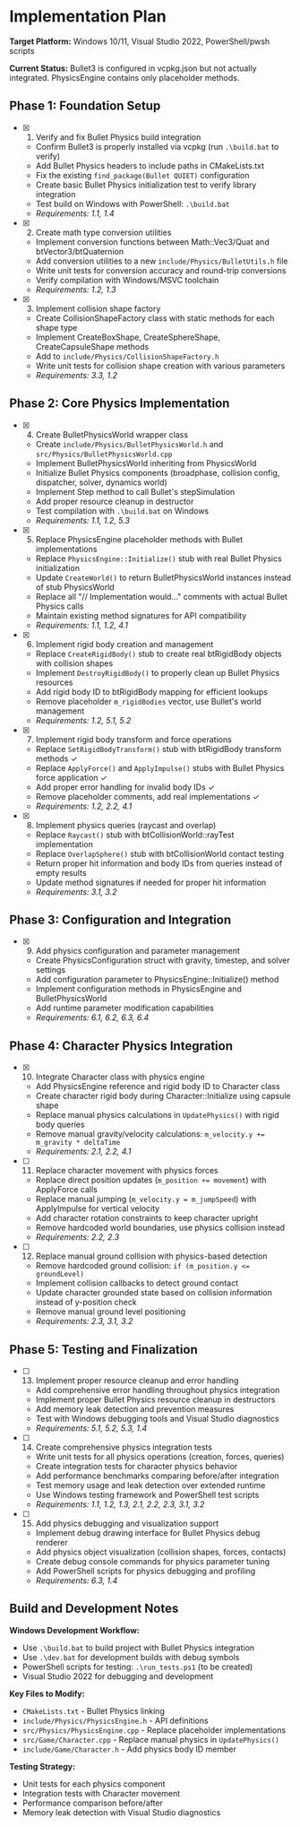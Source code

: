 # Implementation Plan

**Target Platform:** Windows 10/11, Visual Studio 2022, PowerShell/pwsh scripts

**Current Status:** Bullet3 is configured in vcpkg.json but not actually integrated. PhysicsEngine contains only placeholder methods.

## Phase 1: Foundation Setup

- [x] 1. Verify and fix Bullet Physics build integration

  - Confirm Bullet3 is properly installed via vcpkg (run `.\build.bat` to verify)
  - Add Bullet Physics headers to include paths in CMakeLists.txt
  - Fix the existing `find_package(Bullet QUIET)` configuration
  - Create basic Bullet Physics initialization test to verify library integration
  - Test build on Windows with PowerShell: `.\build.bat`
  - _Requirements: 1.1, 1.4_

- [x] 2. Create math type conversion utilities

  - Implement conversion functions between Math::Vec3/Quat and btVector3/btQuaternion
  - Add conversion utilities to a new `include/Physics/BulletUtils.h` file
  - Write unit tests for conversion accuracy and round-trip conversions
  - Verify compilation with Windows/MSVC toolchain
  - _Requirements: 1.2, 1.3_

- [x] 3. Implement collision shape factory

  - Create CollisionShapeFactory class with static methods for each shape type
  - Implement CreateBoxShape, CreateSphereShape, CreateCapsuleShape methods
  - Add to `include/Physics/CollisionShapeFactory.h`
  - Write unit tests for collision shape creation with various parameters
  - _Requirements: 3.3, 1.2_

## Phase 2: Core Physics Implementation

- [x] 4. Create BulletPhysicsWorld wrapper class

  - Create `include/Physics/BulletPhysicsWorld.h` and `src/Physics/BulletPhysicsWorld.cpp`
  - Implement BulletPhysicsWorld inheriting from PhysicsWorld
  - Initialize Bullet Physics components (broadphase, collision config, dispatcher, solver, dynamics world)
  - Implement Step method to call Bullet's stepSimulation
  - Add proper resource cleanup in destructor
  - Test compilation with `.\build.bat` on Windows
  - _Requirements: 1.1, 1.2, 5.3_

- [x] 5. Replace PhysicsEngine placeholder methods with Bullet implementations

  - Replace `PhysicsEngine::Initialize()` stub with real Bullet Physics initialization
  - Update `CreateWorld()` to return BulletPhysicsWorld instances instead of stub PhysicsWorld
  - Replace all "// Implementation would..." comments with actual Bullet Physics calls
  - Maintain existing method signatures for API compatibility
  - _Requirements: 1.1, 1.2, 4.1_

- [x] 6. Implement rigid body creation and management

  - Replace `CreateRigidBody()` stub to create real btRigidBody objects with collision shapes
  - Implement `DestroyRigidBody()` to properly clean up Bullet Physics resources
  - Add rigid body ID to btRigidBody mapping for efficient lookups
  - Remove placeholder `m_rigidBodies` vector, use Bullet's world management
  - _Requirements: 1.2, 5.1, 5.2_

- [x] 7. Implement rigid body transform and force operations

  - Replace `SetRigidBodyTransform()` stub with btRigidBody transform methods ✓
  - Replace `ApplyForce()` and `ApplyImpulse()` stubs with Bullet Physics force application ✓
  - Add proper error handling for invalid body IDs ✓
  - Remove placeholder comments, add real implementations ✓
  - _Requirements: 1.2, 2.2, 4.1_

- [x] 8. Implement physics queries (raycast and overlap)

  - Replace `Raycast()` stub with btCollisionWorld::rayTest implementation
  - Replace `OverlapSphere()` stub with btCollisionWorld contact testing
  - Return proper hit information and body IDs from queries instead of empty results
  - Update method signatures if needed for proper hit information
  - _Requirements: 3.1, 3.2_

## Phase 3: Configuration and Integration

- [x] 9. Add physics configuration and parameter management

  - Create PhysicsConfiguration struct with gravity, timestep, and solver settings
  - Add configuration parameter to PhysicsEngine::Initialize() method
  - Implement configuration methods in PhysicsEngine and BulletPhysicsWorld
  - Add runtime parameter modification capabilities
  - _Requirements: 6.1, 6.2, 6.3, 6.4_

## Phase 4: Character Physics Integration

- [x] 10. Integrate Character class with physics engine

  - Add PhysicsEngine reference and rigid body ID to Character class
  - Create character rigid body during Character::Initialize using capsule shape
  - Replace manual physics calculations in `UpdatePhysics()` with rigid body queries
  - Remove manual gravity/velocity calculations: `m_velocity.y += m_gravity * deltaTime`
  - _Requirements: 2.1, 2.2, 4.1_

- [ ] 11. Replace character movement with physics forces

  - Replace direct position updates (`m_position += movement`) with ApplyForce calls
  - Replace manual jumping (`m_velocity.y = m_jumpSpeed`) with ApplyImpulse for vertical velocity
  - Add character rotation constraints to keep character upright
  - Remove hardcoded world boundaries, use physics collision instead
  - _Requirements: 2.2, 2.3_

- [ ] 12. Replace manual ground collision with physics-based detection

  - Remove hardcoded ground collision: `if (m_position.y <= groundLevel)`
  - Implement collision callbacks to detect ground contact
  - Update character grounded state based on collision information instead of y-position check
  - Remove manual ground level positioning
  - _Requirements: 2.3, 3.1, 3.2_

## Phase 5: Testing and Finalization

- [ ] 13. Implement proper resource cleanup and error handling

  - Add comprehensive error handling throughout physics integration
  - Implement proper Bullet Physics resource cleanup in destructors
  - Add memory leak detection and prevention measures
  - Test with Windows debugging tools and Visual Studio diagnostics
  - _Requirements: 5.1, 5.2, 5.3, 1.4_

- [ ] 14. Create comprehensive physics integration tests

  - Write unit tests for all physics operations (creation, forces, queries)
  - Create integration tests for character physics behavior
  - Add performance benchmarks comparing before/after integration
  - Test memory usage and leak detection over extended runtime
  - Use Windows testing framework and PowerShell test scripts
  - _Requirements: 1.1, 1.2, 1.3, 2.1, 2.2, 2.3, 3.1, 3.2_

- [ ] 15. Add physics debugging and visualization support

  - Implement debug drawing interface for Bullet Physics debug renderer
  - Add physics object visualization (collision shapes, forces, contacts)
  - Create debug console commands for physics parameter tuning
  - Add PowerShell scripts for physics debugging and profiling
  - _Requirements: 6.3, 1.4_

## Build and Development Notes

**Windows Development Workflow:**

- Use `.\build.bat` to build project with Bullet Physics integration
- Use `.\dev.bat` for development builds with debug symbols
- PowerShell scripts for testing: `.\run_tests.ps1` (to be created)
- Visual Studio 2022 for debugging and development

**Key Files to Modify:**

- `CMakeLists.txt` - Bullet Physics linking
- `include/Physics/PhysicsEngine.h` - API definitions
- `src/Physics/PhysicsEngine.cpp` - Replace placeholder implementations
- `src/Game/Character.cpp` - Replace manual physics in `UpdatePhysics()`
- `include/Game/Character.h` - Add physics body ID member

**Testing Strategy:**

- Unit tests for each physics component
- Integration tests with Character movement
- Performance comparison before/after
- Memory leak detection with Visual Studio diagnostics
